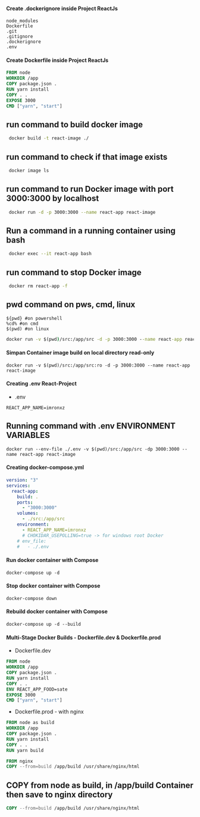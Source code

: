 #### Create .dockerignore inside Project ReactJs
```.dockerignore
node_modules
Dockerfile
.git
.gitignore
.dockerignore
.env
```
#### Create Dockerfile inside Project ReactJs
```Dockerfile
FROM node
WORKDIR /app
COPY package.json .
RUN yarn install 
COPY . .
EXPOSE 3000
CMD ["yarn", "start"]
```
## run command to build docker image
```zsh
 docker build -t react-image ./
```
## run command to check if that image exists
```zsh
 docker image ls
```
## run command to run Docker image with port 3000:3000 by localhost
```zsh
 docker run -d -p 3000:3000 --name react-app react-image
```
## Run a command in a running container using bash
```zsh
 docker exec --it react-app bash
```
## run command to stop Docker image
```zsh
 docker rm react-app -f
```
## pwd command on pws, cmd, linux
```command pwd
${pwd} #on powershell
%cd% #on cmd
$(pwd) #on linux
```
```cmd zsh linux
docker run -v $(pwd)/src:/app/src -d -p 3000:3000 --name react-app react-image
```

#### Simpan Container image build on local directory read-only
```
docker run -v $(pwd)/src:/app/src:ro -d -p 3000:3000 --name react-app react-image
```
#### Creating .env React-Project
- .env
```
REACT_APP_NAME=imronxz
```
## Running command with .env ENVIRONMENT VARIABLES
``` env run
docker run --env-file ./.env -v $(pwd)/src:/app/src -dp 3000:3000 --name react-app react-image
```
#### Creating docker-compose.yml
```yml
version: "3"
services:
  react-app: 
    build: .
    ports:
      - "3000:3000"
    volumes:
      - ./src:/app/src
    environment:
      - REACT_APP_NAME=imronxz
      # CHOKIDAR_USEPOLLING=true -> for windows root Docker
    # env_file:
    #   - ./.env
```
#### Run docker container with Compose
```
docker-compose up -d
```
#### Stop docker container with Compose
```
docker-compose down
```
#### Rebuild docker container with Compose
```
docker-compose up -d --build
```
#### Multi-Stage Docker Builds - Dockerfile.dev & Dockerfile.prod
- Dockerfile.dev
```Dockerfile
FROM node
WORKDIR /app
COPY package.json .
RUN yarn install 
COPY . .
ENV REACT_APP_FOOD=sate
EXPOSE 3000
CMD ["yarn", "start"]
```
- Dockerfile.prod - with nginx

```Dockerfile
FROM node as build
WORKDIR /app
COPY package.json .
RUN yarn install 
COPY . .
RUN yarn build

FROM nginx
COPY --from=build /app/build /usr/share/nginx/html
```
## COPY from node as build, in /app/build Container then save to nginx directory
```Dockerfile
COPY --from=build /app/build /usr/share/nginx/html
